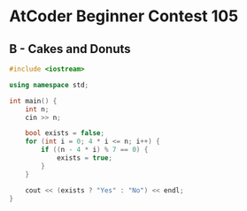 # AtCoder Beginner Contest 105
## B - Cakes and Donuts
```cpp
#include <iostream>

using namespace std;

int main() {
    int n;
    cin >> n;

    bool exists = false;
    for (int i = 0; 4 * i <= n; i++) {
        if ((n - 4 * i) % 7 == 0) {
            exists = true;
        }
    }

    cout << (exists ? "Yes" : "No") << endl;
}
```
